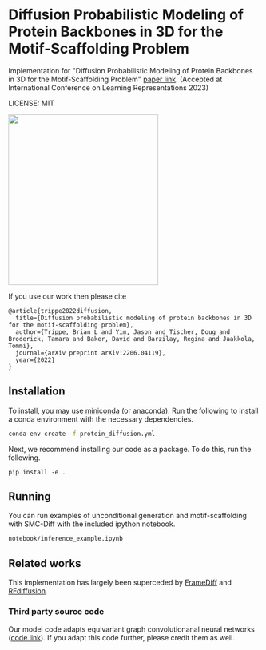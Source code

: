 # Diffusion Probabilistic Modeling of Protein Backbones in 3D for the Motif-Scaffolding Problem

Implementation for "Diffusion Probabilistic Modeling of Protein Backbones in 3D for the Motif-Scaffolding Problem" [paper link](https://arxiv.org/abs/2206.04119).
(Accepted at International Conference on Learning Representations 2023)

LICENSE: MIT

<img src="https://github.com/blt2114/protein_diffusion_share/blob/main/protdiff_traj.gif" width="300" height="342">


If you use our work then please cite
```
@article{trippe2022diffusion,
  title={Diffusion probabilistic modeling of protein backbones in 3D for the motif-scaffolding problem},
  author={Trippe, Brian L and Yim, Jason and Tischer, Doug and Broderick, Tamara and Baker, David and Barzilay, Regina and Jaakkola, Tommi},
  journal={arXiv preprint arXiv:2206.04119},
  year={2022}
}
```

## Installation

To install, you may use [miniconda](https://docs.conda.io/en/main/miniconda.html) (or anaconda).
Run the following to install a conda environment with the necessary dependencies.
```bash
conda env create -f protein_diffusion.yml
```

Next, we recommend installing our code as a package. To do this, run the following.
```
pip install -e .
```

## Running
You can run examples of unconditional generation and motif-scaffolding with SMC-Diff with the included ipython notebook.
```
notebook/inference_example.ipynb
```

## Related works
This implementation has largely been superceded by [FrameDiff](https://github.com/jasonkyuyim/se3_diffusion) and [RFdiffusion](https://www.biorxiv.org/content/10.1101/2022.12.09.519842v2).

### Third party source code
Our model code adapts equivariant graph convolutionanal neural networks ([code link](https://github.com/vgsatorras/egnn/blob/main/models/egnn_clean/egnn_clean.py)).  If you adapt this code further, please credit them as well.
